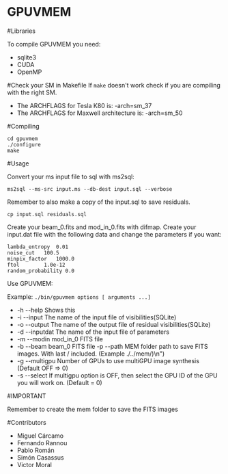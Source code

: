 # GPUVMEM

#Libraries

To compile GPUVMEM you need:

- sqlite3
- CUDA
- OpenMP

#Check your SM in Makefile
If `make` doesn't work check if you are compiling with the right SM.
- The ARCHFLAGS for Tesla K80 is: -arch=sm_37
- The ARCHFLAGS for Maxwell architecture is: -arch=sm_50


#Compiling
```
cd gpuvmem
./configure
make
```
#Usage

Convert your ms input file to sql with ms2sql:

`ms2sql --ms-src input.ms --db-dest input.sql --verbose`

Remember to also make a copy of the input.sql to save residuals.

`cp input.sql residuals.sql`

Create your beam_0.fits and mod_in_0.fits with difmap.
Create your input.dat file with the following data and change the parameters if you want:

```
lambda_entropy  0.01
noise_cut	100.5
minpix_factor   1000.0
ftol		1.0e-12
random_probability 0.0
```

Use GPUVMEM:

Example: `./bin/gpuvmem options [ arguments ...]`
- -h  --help       Shows this
- -i  --input      The name of the input file of visibilities(SQLite)
- -o  --output     The name of the output file of residual visibilities(SQLite)
- -d  --inputdat   The name of the input file of parameters
- -m  --modin      mod_in_0 FITS file
- -b  --beam       beam_0 FITS file
  -p  --path       MEM folder path to save FITS images. With last / included. (Example ./../mem/)\n")
- -g  --multigpu   Number of GPUs to use multiGPU image synthesis (Default OFF => 0)
- -s  --select     If multigpu option is OFF, then select the GPU ID of the GPU you will work on. (Default = 0)

#IMPORTANT

Remember to create the mem folder to save the FITS images

#Contributors

- Miguel Cárcamo
- Fernando Rannou
- Pablo Román
- Simón Casassus
- Victor Moral
